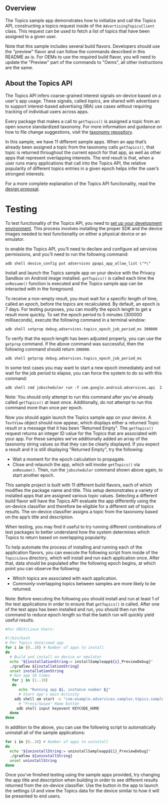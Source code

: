 ## Overview

The Topics sample app demonstrates how to initialize and call the Topics API, 
constructing a topics request inside of the `AdvertisingTopicsClient` class. 
This request can be used to fetch a list of topics that have been assigned to 
a given user.

Note that this sample includes several build flavors. Developers should use the "preview" flavor
and can follow the commands described in this README as is. For OEMs to use the required build
flavor, you will need to update the "Preview" part of the commands to "Oems", all other instructions
are the same.

## About the Topics API

The Topics API infers coarse-grained interest signals on-device based on a
user's app usage. These signals, called _topics_, are shared with advertisers to
support interest-based advertising (IBA) use cases without requiring tracking of
individual users across apps.

Every package that makes a call to `getTopics()` is assigned a topic from an
open source standardized taxonomy. For more information and guidance on how
to file change suggestions, visit the [taxonomy repository][taxonomy].

In this sample, we have 11 different sample apps. When an app that’s already
been assigned a topic from the taxonomy calls `getTopics()`, that topic is
returned throughout the current epoch for that app, as well as other apps that
represent overlapping interests. The end result is that, when a user runs many
applications that call into the Topics API, the relative popularity of different
topics entries in a given epoch helps infer the user’s strongest interests.

For a more complete explanation of the Topics API functionality, read the
[design proposal].

# Testing

To test functionality of the Topics API, you need to [set up your development
environment](https://developer.android.com/design-for-safety/privacy-sandbox/setup).
This process involves installing the proper SDK and the device
images needed to test functionality on either a physical device or an emulator.

to enable the Topics API, you’ll need to declare and configure ad services
permissions, and you'll need to run the following command:

```shell
adb shell device_config put adservices ppapi_app_allow_list \"*\"
```

Install and launch the Topics sample app on your device with the Privacy Sandbox
on Android image installed. `getTopics()` is called each time the `onResume()`
function is executed and the Topics sample app can be interacted with in the
foreground.

To receive a non-empty result, you must wait for a specific length of time,
called an _epoch_, before the topics are recalculated. By default, an epoch is 7
days. For testing purposes, you can modify the epoch length to get a result more
quickly. To set the epoch period to 5 minutes (300000 milliseconds), execute the
following command in a terminal window:

``` shell
adb shell setprop debug.adservices.topics_epoch_job_period_ms 300000
```

To verify that the epoch length has been adjusted properly, you can use the
`getprop` command. If the above command was successful, then the following
command should return `300000`.

``` shell
adb shell getprop debug.adservices.topics_epoch_job_period_ms
```

In some test cases you may want to start a new epoch immediately and not wait
for the job period to elapse, you can force the system to do so with this
command:

``` shell
adb shell cmd jobscheduler run -f com.google.android.adservices.api  2
```
Note: You should only attempt to run this command after you’ve already called
`getTopics()` at least once. Additionally,  do not attempt to run this command
more than once per epoch.

Now you should again launch the Topics sample app on your device. A `TextView`
object should now appear, which displays either a returned Topic result or a
message that it has been "Returned Empty". The `getTopics()` request returns 
an integer ID value for the Topics that are associated with your app. For 
these samples we’ve additionally added an array of the taxonomy string values 
so that they can be clearly displayed.  If you expect a result and it is still 
displaying "Returned Empty", try the following:


* Wait a moment for the epoch calculation to propagate.
* Close and relaunch the app, which will invoke `getTopics()` via
  `onResume()`. Then, run the `jobscheduler` command shown above again, to start
  another epoch.

This sample project is built with 11 different build flavors, each of which
modifies the package name and title. This setup demonstrates a variety of
installed apps that are assigned various topic values. Selecting a different
build flavor will have the Topics API evaluate the app differently using the
on-device classifier and therefore be eligible for a different set of topics
results. The on-device classifier assigns a topic from the taxonomy based on
the app’s title and description.

When testing, you may find it useful to try running different combinations of
test packages to better understand how the system determines which Topics to
return based on overlapping popularity.

To help automate the process of installing and running each of the application
flavors, you can execute the following script from inside of the `TopicsJava`
directory, which will install and run each application once. After that, data
should be populated after the following epoch begins, at which point you can
observe the following:

* Which topics are associated with each application.
* Commonly-overlapping topics between samples are more likely to be returned.

Note: Before executing the following you should install and run at least 1 of
the test applications in order to ensure that `getTopics()` is called. After one
of the test apps has been installed and run, you should then run the command to
reduce epoch length so that the batch run will quickly yield useful results.

``` bash
#For UNIX/Linux Users:

#!/bin/bash
# Per Topics data/seed app
for i in {0..10} # Number of apps to install
do
  # Build and install on device or emulator
  echo "${installationString:= installSampleapp${i}_PreviewDebug}"
  ./gradlew ${installationString}
  unset installationString
  # Run app 10 times
   for j in {1..10}
   do
      echo "Running app $i, instance number $j"
      # Start app's main Activity
	adb shell am start -n "com.example.adservices.samples.topics.sampleapp$i/com.example.adservices.samples.topics.sampleapp.MainActivity" -a android.intent.action.MAIN -c android.intent.category.LAUNCHER
      # "Press/Swipe" Home button
     adb shell input keyevent KEYCODE_HOME
  done
done
```

In addition to the above, you can use the following script to automatically
uninstall all of the sample applications:

``` bash
for i in {0..10} # Number of apps to uninstall
do
  echo "${uninstallString:= uninstallSampleapp${i}_PreviewDebug}"
  ./gradlew ${uninstallString}
  unset uninstallString
done
```

Once you’ve finished testing using the sample apps provided, try changing the
app title and description when building in order to see different results
returned from the on-device classifier. Use the button in the app to launch
the settings UI and view the Topics data for the device similar to how it
will be presented to end users.
 
[design proposal]: https://developer.android.com/design-for-safety/privacy-sandbox/topics#how-it-works
[set up your development environment]: https://developer.android.com/design-for-safety/privacy-sandbox/setup
[taxonomy]: https://github.com/privacysandbox/topics-android
